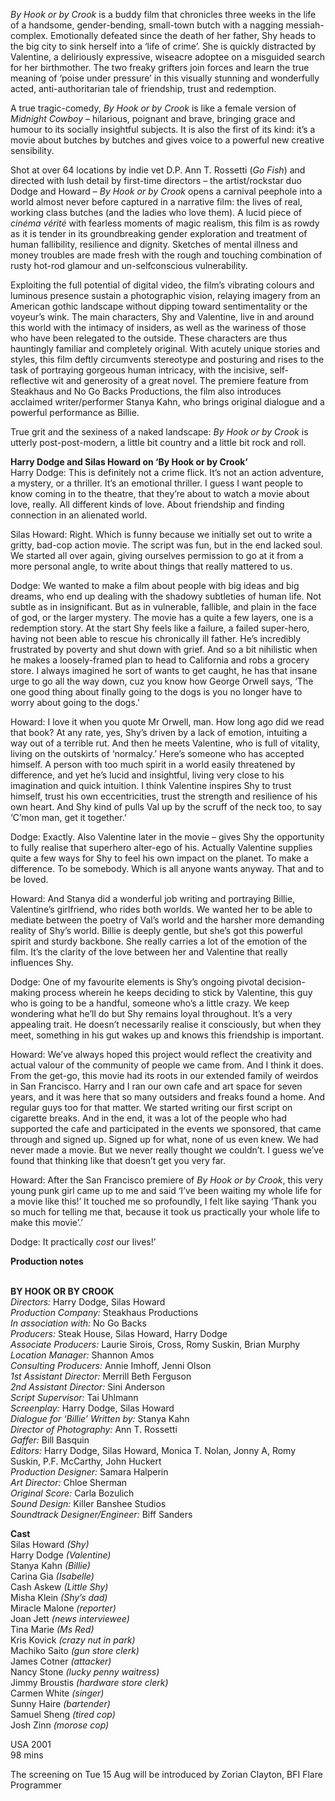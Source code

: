 
_By Hook or by Crook_ is a buddy film that chronicles three weeks in the life of a handsome, gender-bending, small-town butch with a nagging messiah-complex. Emotionally defeated since the death of her father, Shy heads to the big city to sink herself into a ‘life of crime’. She is quickly distracted by Valentine, a deliriously expressive, wiseacre adoptee on a misguided search for her birthmother. The two freaky grifters join forces and learn the true meaning of ‘poise under pressure’ in this visually stunning and wonderfully acted, anti-authoritarian tale of friendship, trust and redemption.

A true tragic-comedy, _By Hook or by Crook_ is like a female version of _Midnight Cowboy_ – hilarious, poignant and brave, bringing grace and humour to its socially insightful subjects. It is also the first of its kind: it’s a movie about butches by butches and gives voice to a powerful new creative sensibility.

Shot at over 64 locations by indie vet D.P. Ann T. Rossetti (_Go Fish_) and directed with lush detail by first-time directors – the artist/rockstar duo Dodge and Howard – _By Hook or by Crook_ opens a carnival peephole into a world almost never before captured in a narrative film: the lives of real, working class butches (and the ladies who love them). A lucid piece of _cinéma_ _vérité_ with fearless moments of magic realism, this film is as rowdy as it is tender in its groundbreaking gender exploration and treatment of human fallibility, resilience and dignity. Sketches of mental illness and money troubles are made fresh with the rough and touching combination of rusty hot-rod glamour and un-selfconscious vulnerability.

Exploiting the full potential of digital video, the film’s vibrating colours and luminous presence sustain a photographic vision, relaying imagery from an American gothic landscape without dipping toward sentimentality or the voyeur’s wink. The main characters, Shy and Valentine, live in and around this world with the intimacy of insiders, as well as the wariness of those who have been relegated to the outside. These characters are thus hauntingly familiar and completely original. With acutely unique stories and styles, this film deftly circumvents stereotype and posturing and rises to the task of portraying gorgeous human intricacy, with the incisive, self-reflective wit and generosity of a great novel. The premiere feature from Steakhaus and No Go Backs Productions, the film also introduces acclaimed writer/performer Stanya Kahn, who brings original dialogue and a powerful performance as Billie.

True grit and the sexiness of a naked landscape: _By Hook or by Crook_ is utterly post-post-modern, a little bit country and a little bit rock and roll.

**Harry Dodge and Silas Howard on ‘By Hook or by Crook’**  
Harry Dodge: This is definitely not a crime flick. It’s not an action adventure, a mystery, or a thriller. It’s an emotional thriller. I guess I want people to know coming in to the theatre, that they’re about to watch a movie about love, really. All different kinds of love. About friendship and finding connection in an alienated world.

Silas Howard: Right. Which is funny because we initially set out to write a gritty, bad-cop action movie. The script was fun, but in the end lacked soul. We started all over again, giving ourselves permission to go at it from a more personal angle, to write about things that really mattered to us.

Dodge: We wanted to make a film about people with big ideas and big dreams, who end up dealing with the shadowy subtleties of human life. Not subtle as in insignificant. But as in vulnerable, fallible, and plain in the face of god, or the larger mystery. The movie has a quite a few layers, one is a redemption story. At the start Shy feels like a failure, a failed super-hero, having not been able to rescue his chronically ill father. He’s incredibly frustrated by poverty and shut down with grief. And so a bit nihilistic when he makes a loosely-framed plan to head to California and robs a grocery store. I always imagined he sort of wants to get caught, he has that insane urge to go all the way down, cuz you know how George Orwell says, ‘The one good thing about finally going to the dogs is you no longer have to worry about going to the dogs.’

Howard: I love it when you quote Mr Orwell, man. How long ago did we read that book? At any rate, yes, Shy’s driven by a lack of emotion, intuiting a way out of a terrible rut. And then he meets Valentine, who is full of vitality, living on the outskirts of ‘normalcy.’ Here’s someone who has accepted himself. A person with too much spirit in a world easily threatened by difference, and yet he’s lucid and insightful, living very close to his imagination and quick intuition. I think Valentine inspires Shy to trust himself, trust his own eccentricities, trust the strength and resilience of his own heart. And Shy kind of pulls Val up by the scruff of the neck too, to say ‘C’mon man, get it together.’

Dodge: Exactly. Also Valentine later in the movie – gives Shy the opportunity to fully realise that superhero alter-ego of his. Actually Valentine supplies quite a few ways for Shy to feel his own impact on the planet. To make a difference. To be somebody. Which is all anyone wants anyway. That and to be loved.

Howard: And Stanya did a wonderful job writing and portraying Billie, Valentine’s girlfriend, who rides both worlds. We wanted her to be able to mediate between the poetry of Val’s world and the harsher more demanding reality of Shy’s world. Billie is deeply gentle, but she’s got this powerful spirit and sturdy backbone. She really carries a lot of the emotion of the film. It’s the clarity of the love between her and Valentine that really influences Shy.

Dodge: One of my favourite elements is Shy’s ongoing pivotal decision-making process wherein he keeps deciding to stick by Valentine, this guy who is going to be a handful, someone who’s a little crazy. We keep wondering what he’ll do but Shy remains loyal throughout. It’s a very appealing trait. He doesn’t necessarily realise it consciously, but when they meet, something in his gut wakes up and knows this friendship is important.

Howard: We’ve always hoped this project would reflect the creativity and actual valour of the community of people we came from. And I think it does. From the get-go, this movie had its roots in our extended family of weirdos in San Francisco. Harry and I ran our own cafe and art space for seven years, and it was here that so many outsiders and freaks found a home. And regular guys too for that matter. We started writing our first script on cigarette breaks. And in the end, it was a lot of the people who had supported the cafe and participated in the events we sponsored, that came through and signed up. Signed up for what, none of us even knew. We had never made a movie. But we never really thought we couldn’t. I guess we’ve found that thinking like that doesn’t get you very far.

Howard: After the San Francisco premiere of _By Hook or by Crook_, this very young punk girl came up to me and said ‘I’ve been waiting my whole life for a movie like this!’ It touched me so profoundly, I felt like saying ‘Thank you so much for telling me that, because it took us practically your whole life to make this movie’.’

Dodge: It practically _cost_ our lives!’

**Production notes**
<br><br>

**BY HOOK OR BY CROOK**<br>
_Directors:_ Harry Dodge, Silas Howard<br>
_Production Company:_ Steakhaus Productions<br>
_In association with:_ No Go Backs<br>
_Producers:_ Steak House, Silas Howard,  Harry Dodge<br>
_Associate Producers:_ Laurie Sirois, Cross, Romy Suskin, Brian Murphy<br>
_Location Manager:_ Shannon Amos<br>
_Consulting Producers:_ Annie Imhoff, Jenni Olson<br>
_1st Assistant Director:_ Merrill Beth Ferguson<br>
_2nd Assistant Director:_ Sini Anderson<br>
_Script Supervisor:_ Tai Uhlmann<br>
_Screenplay:_ Harry Dodge, Silas Howard<br>
_Dialogue for ‘Billie’ Written by:_ Stanya Kahn<br>
_Director of Photography:_ Ann T. Rossetti<br>
_Gaffer:_ Bill Basquin<br>
_Editors:_ Harry Dodge, Silas Howard,  Monica T. Nolan, Jonny A, Romy Suskin, P.F. McCarthy, John Huckert<br>
_Production Designer:_ Samara Halperin<br>
_Art Director:_ Chloe Sherman<br>
_Original Score:_ Carla Bozulich<br>
_Sound Design:_ Killer Banshee Studios<br>
_Soundtrack Designer/Engineer:_ Biff Sanders<br>

**Cast**<br>
Silas Howard _(Shy)_<br>
Harry Dodge _(Valentine)_<br>
Stanya Kahn _(Billie)_<br>
Carina Gia _(Isabelle)_<br>
Cash Askew _(Little Shy)_<br>
Misha Klein _(Shy’s dad)_<br>
Miracle Malone _(reporter)_<br>
Joan Jett _(news interviewee)_<br>
Tina Marie _(Ms Red)_<br>
Kris Kovick _(crazy nut in park)_<br>
Machiko Saito _(gun store clerk)_<br>
James Cotner _(attacker)_<br>
Nancy Stone _(lucky penny waitress)_<br>
Jimmy Broustis _(hardware store clerk)_<br>
Carmen White _(singer)_<br>
Sunny Haire _(bartender)_<br>
Samuel Sheng _(tired cop)_<br>
Josh Zinn _(morose cop)_<br>

USA 2001<br>
98 mins

The screening on Tue 15 Aug will be introduced  by Zorian Clayton, BFI Flare Programmer<br>
<br>
<!--stackedit_data:
eyJoaXN0b3J5IjpbNTg2OTA5NzM4XX0=
-->